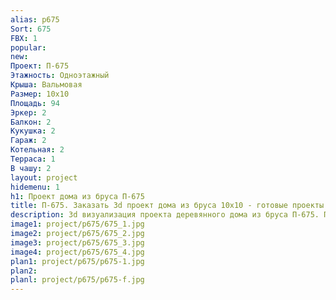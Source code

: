 ```yaml
---
alias: p675
Sort: 675
FBX: 1
popular: 
new: 
Проект: П-675
Этажность: Одноэтажный
Крыша: Вальмовая
Размер: 10х10
Площадь: 94
Эркер: 2
Балкон: 2
Кукушка: 2
Гараж: 2
Котельная: 2
Терраса: 1
В чашу: 2
layout: project
hidemenu: 1
h1: Проект дома из бруса П-675
title: П-675. Заказать 3d проект дома из бруса 10х10 - готовые проекты
description: 3d визуализация проекта деревянного дома из бруса П-675. Площадь 94 м2, размер 10х10. Вы можете внести любые изменения в проект.
image1: project/p675/675_1.jpg
image2: project/p675/675_2.jpg
image3: project/p675/675_3.jpg
image4: project/p675/675_4.jpg
plan1: project/p675/p675-1.jpg
plan2: 
planl: project/p675/p675-f.jpg
---
```

